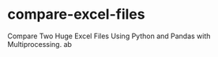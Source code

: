 # compare-excel-files
Compare Two Huge Excel Files Using Python and Pandas with Multiprocessing.
ab
